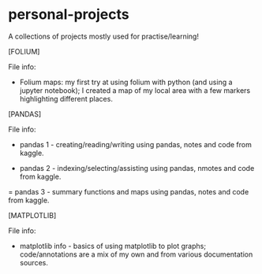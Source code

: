 # personal-projects
A collections of projects mostly used for practise/learning! 

[FOLIUM]

File info:
- Folium maps: my first try at using folium with python (and using a jupyter notebook); I created a map of my local area with a few markers highlighting different places. 


[PANDAS]

File info:
- pandas 1 - creating/reading/writing using pandas, notes and code from kaggle.

- pandas 2 - indexing/selecting/assisting using pandas, nmotes and code from kaggle.

= pandas 3 - summary functions and maps using pandas, notes and code from kaggle.


[MATPLOTLIB]

File info:
- matplotlib info - basics of using matplotlib to plot graphs; code/annotations are a mix of my own and from various documentation sources.
